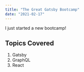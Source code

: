 ```yaml
---
title: "The Great Gatsby Bootcamp"
date: "2021-02-17"
---
```


I just started a new bootcamp!

## Topics Covered

1. Gatsby
2. GraphQL
3. React